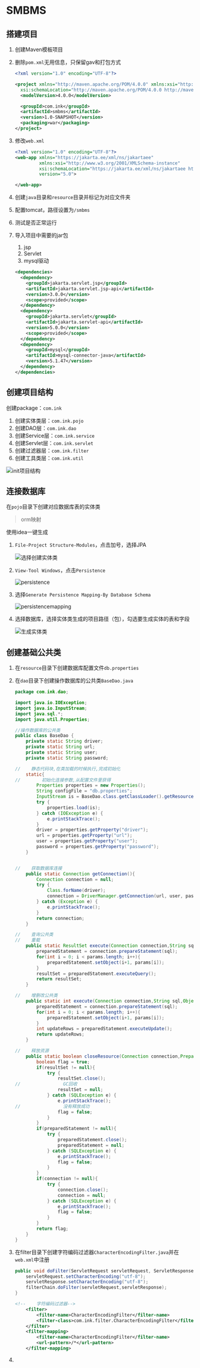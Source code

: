# SMBMS

## 搭建项目

1. 创建Maven模板项目

2. 删除`pom.xml`无用信息，只保留gav和打包方式

   ```xml
   <?xml version="1.0" encoding="UTF-8"?>
   
   <project xmlns="http://maven.apache.org/POM/4.0.0" xmlns:xsi="http://www.w3.org/2001/XMLSchema-instance"
     xsi:schemaLocation="http://maven.apache.org/POM/4.0.0 http://maven.apache.org/xsd/maven-4.0.0.xsd">
     <modelVersion>4.0.0</modelVersion>
   
     <groupId>com.ink</groupId>
     <artifactId>smbms</artifactId>
     <version>1.0-SNAPSHOT</version>
     <packaging>war</packaging>
   </project>
   ```

3. 修改`web.xml`

   ```xml
   <?xml version="1.0" encoding="UTF-8"?>
   <web-app xmlns="https://jakarta.ee/xml/ns/jakartaee"
            xmlns:xsi="http://www.w3.org/2001/XMLSchema-instance"
            xsi:schemaLocation="https://jakarta.ee/xml/ns/jakartaee https://jakarta.ee/xml/ns/jakartaee/web-app_5_0.xsd"
            version="5.0">
   
   </web-app>
   ```

4. 创建`java`目录和`resource`目录并标记为对应文件夹

5. 配置tomcat，路径设置为`/smbms`

6. 测试是否正常运行

7. 导入项目中需要的jar包

   1. jsp
   2. Servlet
   3. mysql驱动

   ```xml
   <dependencies>
     <dependency>
       <groupId>jakarta.servlet.jsp</groupId>
       <artifactId>jakarta.servlet.jsp-api</artifactId>
       <version>3.0.0</version>
       <scope>provided</scope>
     </dependency>
     <dependency>
       <groupId>jakarta.servlet</groupId>
       <artifactId>jakarta.servlet-api</artifactId>
       <version>5.0.0</version>
       <scope>provided</scope>
     </dependency>
     <dependency>
       <groupId>mysql</groupId>
       <artifactId>mysql-connector-java</artifactId>
       <version>5.1.47</version>
     </dependency>
   </dependencies>
   ```

## 创建项目结构

创建package：`com.ink`

1. 创建实体类层：`com.ink.pojo`
2. 创建DAO层：`com.ink.dao`
3. 创建Service层：`com.ink.service`
4. 创建Servlet层：`com.ink.servlet`
5. 创建过滤器层：`com.ink.filter`
6. 创建工具类层：`com.ink.util`

![init项目结构](smbms.assets/init项目结构.png)

## 连接数据库

在`pojo`目录下创建对应数据库表的实体类

> orm映射

使用idea一键生成

1. `File-Project Structure-Modules`，点击加号，选择JPA

   ![选择创建实体类](smbms.assets/选择创建实体类.png)

2. `View-Tool Windows`，点击`Persistence`

   ![persistence](smbms.assets/persistence.png)

3. 选择`Generate Persistence Mapping-By Database Schema`

   ![persistencemapping](smbms.assets/persistencemapping.png)

4. 选择数据库，选择实体类生成的项目路径（包），勾选要生成实体的表和字段

   ![生成实体类](smbms.assets/生成实体类.png)



## 创建基础公共类

1. 在`resource`目录下创建数据库配置文件`db.properties`

2. 在`dao`目录下创建操作数据库的公共类`BaseDao.java`

   ```java
   package com.ink.dao;
   
   import java.io.IOException;
   import java.io.InputStream;
   import java.sql.*;
   import java.util.Properties;
   
   //操作数据库的公共类
   public class BaseDao {
       private static String driver;
       private static String url;
       private static String user;
       private static String password;
   
   //    静态代码块,在类加载的时候执行,完成初始化
       static{
   //        初始化连接参数,从配置文件里获得
           Properties properties = new Properties();
           String configFile = "db.properties";
           InputStream is = BaseDao.class.getClassLoader().getResourceAsStream(configFile);
           try {
               properties.load(is);
           } catch (IOException e) {
               e.printStackTrace();
           }
           driver = properties.getProperty("driver");
           url = properties.getProperty("url");
           user = properties.getProperty("user");
           password = properties.getProperty("password");
       }
   
   
   //    获取数据库连接
       public static Connection getConnection(){
           Connection connection = null;
           try {
               Class.forName(driver);
               connection = DriverManager.getConnection(url, user, password);
           } catch (Exception e) {
               e.printStackTrace();
           }
           return connection;
       }
   
   //    查询公共类
   //    重载
       public static ResultSet execute(Connection connection,String sql,Object[] params,PreparedStatement preparedStatement,ResultSet resultSet) throws Exception{
           preparedStatement = connection.prepareStatement(sql);
           for(int i = 0; i < params.length; i++){
               preparedStatement.setObject(i+1, params[i]);
           }
           resultSet = preparedStatement.executeQuery();
           return resultSet;
       }
   
   //    增删改公共类
       public static int execute(Connection connection,String sql,Object[] params,PreparedStatement preparedStatement) throws Exception{
           preparedStatement = connection.prepareStatement(sql);
           for(int i = 0; i < params.length; i++){
               preparedStatement.setObject(i+1, params[i]);
           }
           int updateRows = preparedStatement.executeUpdate();
           return updateRows;
       }
   
   //    释放资源
       public static boolean closeResource(Connection connection,PreparedStatement preparedStatement,ResultSet resultSet){
           boolean flag = true;
           if(resultSet != null){
               try {
                   resultSet.close();
   //                GC回收
                   resultSet = null;
               } catch (SQLException e) {
                   e.printStackTrace();
   //                没有释放成功
                   flag = false;
               }
           }
           if(preparedStatement != null){
               try {
                   preparedStatement.close();
                   preparedStatement = null;
               } catch (SQLException e) {
                   e.printStackTrace();
                   flag = false;
               }
           }
           if(connection != null){
               try {
                   connection.close();
                   connection = null;
               } catch (SQLException e) {
                   e.printStackTrace();
                   flag = false;
               }
           }
           return flag;
       }
   }
   ```

3. 在filter目录下创建字符编码过滤器`CharacterEncodingFilter.java`并在`web.xml`中注册

   ```java
   public void doFilter(ServletRequest servletRequest, ServletResponse servletResponse, FilterChain filterChain) throws IOException, ServletException {
       servletRequest.setCharacterEncoding("utf-8");
       servletResponse.setCharacterEncoding("utf-8");
       filterChain.doFilter(servletRequest,servletResponse);
   }
   ```

   ```xml
   <!--    字符编码过滤器-->
       <filter>
           <filter-name>CharacterEncodingFilter</filter-name>
           <filter-class>com.ink.filter.CharacterEncodingFilter</filter-class>
       </filter>
       <filter-mapping>
           <filter-name>CharacterEncodingFilter</filter-name>
           <url-pattern>/*</url-pattern>
       </filter-mapping>
   ```

4. 



